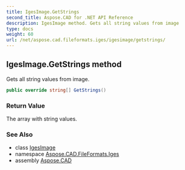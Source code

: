 ```yaml
---
title: IgesImage.GetStrings
second_title: Aspose.CAD for .NET API Reference
description: IgesImage method. Gets all string values from image
type: docs
weight: 60
url: /net/aspose.cad.fileformats.iges/igesimage/getstrings/
---
```

## IgesImage.GetStrings method

Gets all string values from image.

```csharp
public override string[] GetStrings()
```

### Return Value

The array with string values.

### See Also

* class [IgesImage](../)
* namespace [Aspose.CAD.FileFormats.Iges](../../igesimage/)
* assembly [Aspose.CAD](../../../)


